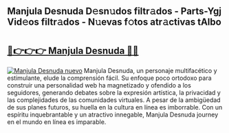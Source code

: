 ## Manjula Desnuda D𝚎sn𝚞dos filtr𝚊dos - Parts-Ygj Vid𝚎os filtr𝚊dos - N𝚞evas f𝚘tos atr𝚊ctivas tAlbo

# <h2><a href="http://mbcsn31.tromn.icu/?c=Manjula+Desnuda">🔗👉👉👉 Manjula Desnuda 🔗🔗</a></h2>

[![Manjula Desnuda nuevo](https://i.imgur.com/pEAQMta.gif)](http://mbcsn31.tromn.icu/?c=Manjula+Desnuda)
Manjula Desnuda, un personaje multifacético y estimulante, elude la comprensión fácil. Su enfoque poco ortodoxo para construir una personalidad web ha magnetizado y ofendido a los seguidores, generando debates sobre la expresión artística, la privacidad y las complejidades de las comunidades virtuales. A pesar de la ambigüedad de sus planes futuros, su huella en la cultura en línea es imborrable. Con un espíritu inquebrantable y un atractivo innegable, Manjula Desnuda journey en el mundo en línea es imparable.
